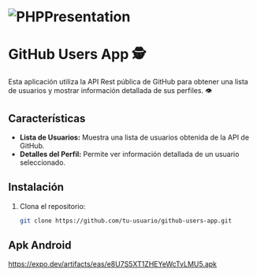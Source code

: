 # ![PHPPresentation](https://raw.githubusercontent.com/mvargasmoran/PHPPresentation/develop/docs/images/PHPPresentationLogo.png "PHPPresentation")

# GitHub Users App  🕵️

Esta aplicación utiliza la API Rest pública de GitHub para obtener una lista de usuarios y mostrar información detallada de sus perfiles. 👁️

## Características

- **Lista de Usuarios:** Muestra una lista de usuarios obtenida de la API de GitHub.
- **Detalles del Perfil:** Permite ver información detallada de un usuario seleccionado.

## Instalación

1. Clona el repositorio:

   ```bash
   git clone https://github.com/tu-usuario/github-users-app.git

## Apk Android
https://expo.dev/artifacts/eas/e8U7S5XT1ZHEYeWcTvLMU5.apk
